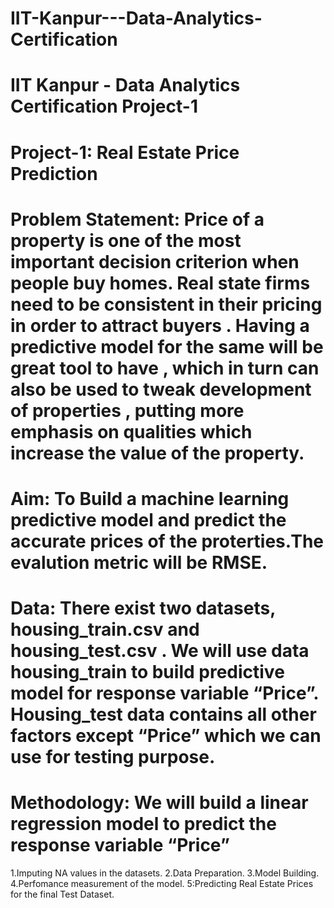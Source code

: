 # IIT-Kanpur---Data-Analytics-Certification
# IIT Kanpur - Data Analytics Certification Project-1
# Project-1: Real Estate Price Prediction
# Problem Statement: Price of a property is one of the most important decision criterion when people buy homes. Real state firms need to be consistent in their pricing in order to attract buyers . Having a predictive model for the same will be great tool to have , which in turn can also be used to tweak development of properties , putting more emphasis on qualities which increase the value of the property.
# Aim: To Build a machine learning predictive model and predict the accurate prices of the proterties.The evalution metric will be RMSE.
# Data: There exist two datasets, housing_train.csv and housing_test.csv . We will use data housing_train to build predictive model for response variable “Price”. Housing_test data contains all other factors except “Price” which we can use for testing purpose.
# Methodology: We will build a linear regression model to predict the response variable “Price”
1.Imputing NA values in the datasets.
2.Data Preparation.
3.Model Building.
4.Perfomance measurement of the model.
5:Predicting Real Estate Prices for the final Test Dataset.

